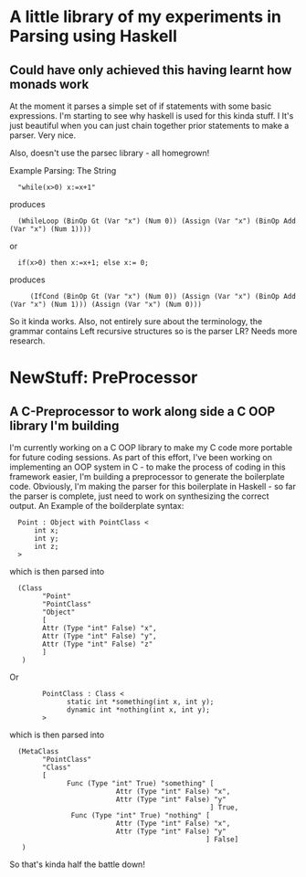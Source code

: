 # A little library of my experiments in Parsing using Haskell
## Could have only achieved this having learnt how monads work

At the moment it parses a simple set of if statements with some basic expressions. I'm starting to see why haskell is used for this kinda stuff. I
It's just beautiful when you can just chain together prior statements to make a parser. Very nice.

Also, doesn't use the parsec library - all homegrown!

Example Parsing:
The String


      "while(x>0) x:=x+1"



produces



      (WhileLoop (BinOp Gt (Var "x") (Num 0)) (Assign (Var "x") (BinOp Add (Var "x") (Num 1))))



or



      if(x>0) then x:=x+1; else x:= 0;




produces



         (IfCond (BinOp Gt (Var "x") (Num 0)) (Assign (Var "x") (BinOp Add (Var "x") (Num 1))) (Assign (Var "x") (Num 0)))
 
 So it kinda works.
Also, not entirely sure about the terminology, the grammar contains Left recursive structures so is the parser LR?
Needs more research.

# NewStuff: PreProcessor
## A C-Preprocessor to work along side a C OOP library I'm building
I'm currently working on a C OOP library to make my C code more portable for future coding sessions. As part of this effort, I've been working on implementing an OOP system in C - to make the process of coding in this framework easier, I'm building a preprocessor to generate the boilerplate code.
Obviously, I'm making the parser for this boilerplate in Haskell - so far the parser is complete, just need to work on synthesizing the correct output.
An Example of the boilderplate syntax:

      Point : Object with PointClass <
	      int x;
	      int y;
	      int z;
      >
 which is then parsed into
 
      (Class 
            "Point" 
            "PointClass" 
            "Object" 
            [
            Attr (Type "int" False) "x",
            Attr (Type "int" False) "y",
            Attr (Type "int" False) "z"
            ]
       )
Or

            PointClass : Class <
                  static int *something(int x, int y);
                  dynamic int *nothing(int x, int y);
            >
which is then parsed into

      (MetaClass 
            "PointClass"
            "Class"
            [
                  Func (Type "int" True) "something" [
                              Attr (Type "int" False) "x",
                              Attr (Type "int" False) "y"
                                                     ] True,
                   Func (Type "int" True) "nothing" [
                              Attr (Type "int" False) "x",
                              Attr (Type "int" False) "y"
                                                    ] False]
       )
       
 So that's kinda half the battle down!
